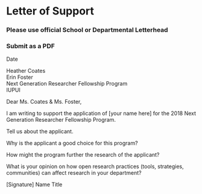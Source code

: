 # Letter of Support

### Please use official School or Departmental Letterhead
### Submit as a PDF

Date

Heather Coates  
Erin Foster  
Next Generation Researcher Fellowship Program  
IUPUI  

Dear Ms. Coates & Ms. Foster,

I am writing to support the application of [your name here] for the 2018 Next Generation Researcher Fellowship Program. 

Tell us about the applicant.

Why is the applicant a good choice for this program?

How might the program further the research of the applicant?

What is your opinion on how open research practices (tools, strategies, communities) can affect research in your department?

[Signature]
Name
Title
